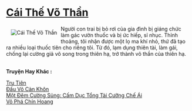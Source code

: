 <a href="https://truyenwiki.net/cai-the-vo-than.35524/" title="Cái Thế Võ Thần"><h1>Cái Thế Võ Thần</h1></a><div style="display:table"><img align="right" style="float: left; padding: 10px;" src="https://truyenwiki.net/a/img/str/src/35524.jpg" alt="Cái Thế Võ Thần">Người con trai bị bỏ rơi của gia đình bị giáng chức làm gác vườn thuốc và bị ức hiếp, sỉ nhục. Thỉnh thoảng, tôi nhận được một lọ ma khí nhỏ, thứ đã tạo ra nhiều loại thuốc tiên cho riêng tôi. Từ đó, lạm dụng thiên tài, làm gái, chống lại cường giả vô song trong thiên hạ, trở thành võ thần của thiên hạ.</div><p><br><b>Truyện Hay Khác :</b></p><a href="https://truyenwiki.net/tru-tien.36845/" alt="Tru Tiên">Tru Tiên</a><br/><a href="https://github.com/nownovels/wikidich/tree/master/truyenhay/35789" alt="Đấu Võ Càn Khôn">Đấu Võ Càn Khôn</a><br/><a href="https://github.com/nownovels/wikidich/tree/master/truyenhay/36514" alt="Một Đêm Cường Sủng: Cấm Dục Tổng Tài Cưỡng Chế Ái">Một Đêm Cường Sủng: Cấm Dục Tổng Tài Cưỡng Chế Ái</a><br/><a href="https://github.com/nownovels/wikidich/tree/master/truyenhay/35064" alt="Võ Phá Chín Hoang">Võ Phá Chín Hoang</a><br/>